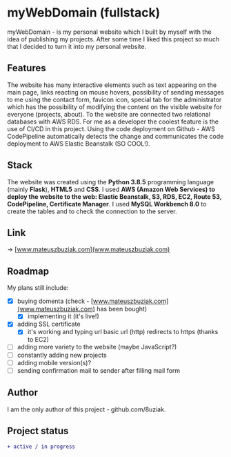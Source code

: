 ﻿# myWebDomain (fullstack)

myWebDomain - is my personal website which I built by myself with the idea of publishing my projects. After some time I liked this project so much that I decided to turn it into my personal website.

## Features

The website has many interactive elements such as text appearing on the main page, links reacting on mouse hovers, possibility of sending messages to me using the contact form, favicon icon, special tab for the administrator which has the possibility of modifying the content on the visible website for everyone (projects, about). To the website are connected two relational databases with AWS RDS. For me as a developer the coolest feature is the use of CI/CD in this project. Using the code deployment on Github - AWS CodePipeline automatically detects the change and communicates the code deployment to AWS Elastic Beanstalk (SO COOL!). 

## Stack

The website was created using the **Python 3.8.5** programming language (mainly **Flask**), **HTML5** and **CSS**. I used **AWS (Amazon Web Services) to deploy the website to the web: Elastic Beanstalk, S3, RDS, EC2, Route 53, CodePipeline, Certificate Manager**. I used **MySQL Workbench 8.0** to create the tables and to check the connection to the server.

## Link

-> [www.mateuszbuziak.com](www.mateuszbuziak.com)

## Roadmap

My plans still include:

- [x] buying domenta (check - [www.mateuszbuziak.com](www.mateuszbuziak.com) has been bought)
    - [x] implementing it (it's live!)
- [x] adding SSL certificate
    - [x] it's working and typing url basic url (http) redirects to https (thanks to EC2)
- [ ] adding more variety to the website (maybe JavaScript?)
- [ ] constantly adding new projects
- [ ] adding mobile version(s)?
- [ ] sending confirmation mail to sender after filling mail form 

## Author

I am the only author of this project - github.com/8uziak.

## Project status

```diff
+ active / in progress 
```
